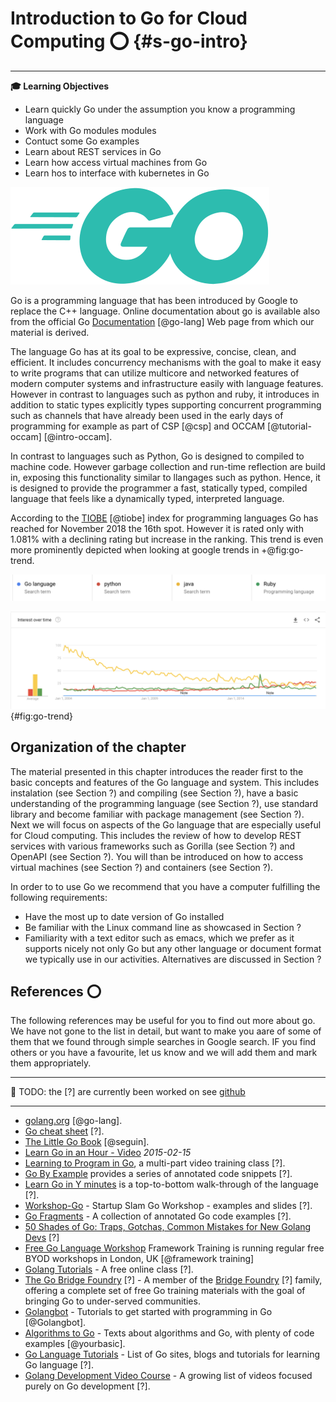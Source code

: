 # Introduction to Go for Cloud Computing :o: {#s-go-intro}

---

**:mortar_board: Learning Objectives**

* Learn quickly Go under the assumption you know a programming language
* Work with Go modules modules
* Contuct some Go examples
* Learn about REST services in Go
* Learn how access virtual machines from Go
* Learn hos to interface with kubernetes in Go

![Go Logo](images/Go-Logo-Aqua.svg)


Go is a programming language that has been introduced by Google to
replace the C++ language. Online documentation about go is available
also from the official Go [Documentation](https://golang.org/doc/)
[@go-lang] Web page from which our material is derived.

The language Go has at its goal to be expressive, concise, clean, and
efficient. It includes concurrency mechanisms with the goal to make it
easy to write programs that can utilize multicore and networked
features of modern computer systems and infrastructure easily with
language features. However in contrast to languages such as python and
ruby, it introduces in addition to static types explicitly types
supporting concurrent programming such as channels that have already
been used in the early days of programming for example as part of CSP
[@csp] and OCCAM [@tutorial-occam] [@intro-occam].

In contrast to languages such as Python, Go is designed to compiled to
machine code. However garbage
collection and run-time reflection are build in, exposing
this functionality similar to llangages such as python. Hence, it is designed to
provide the programmer a fast, statically typed, compiled language
that feels like a dynamically typed, interpreted language.

According to the [TIOBE](https://www.tiobe.com/tiobe-index/) [@tiobe] index
for programming languages Go has reached for November 2018 the 16th
spot. However it is rated only with 1.081% with a declining rating but
increase in the ranking. This trend is even more prominently depicted
when looking at google trends in +@fig:go-trend.

![Legend](images/go-trend-legend.png)

![Google trends for selected programming languages](images/go-trend.png){#fig:go-trend}



## Organization of the chapter

The material presented in this chapter introduces the reader first to
the basic concepts and features of the Go language and system.  This
includes instalation (see Section ?)  and compiling (see Section ?), have a basic understanding of the
programming language (see Section ?), use standard library and become
familiar with package management (see Section ?). Next we will focus
on aspects of the Go language that are especially useful for Cloud
computing. This includes the review of how to develop REST services
with various frameworks such as Gorilla (see Section ?) and OpenAPI
(see Section ?). You will than be introduced on how to access virtual
machines (see Section ?) and containers (see Section ?).

In order to to use Go we recommend that you have a computer fulfilling
the following requirements:

- Have the most up to date version of Go installed
- Be familiar with the Linux command line as showcased in Section ?
- Familiarity with a text editor such as emacs, which we prefer as it
  supports nicely not only Go but any other language or document
  format we typically use in our activities. Alternatives are
  discussed in Section ?

## References :o:

The following references may be useful for you to find out more about
go. We have not gone to the list in detail, but want to make you aare
of some of them that we found through simple searches in Google
search. IF you find others or you have a favourite, let us know and we
will add them and mark them appropriately.

---

:construction: TODO: the [?] are currently been worked on see
  [github](https://github.com/cloudmesh-community/book/issues/68)

---

* [golang.org](http://golang.org/doc/#learning) [@go-lang].
* [Go cheat sheet](https://github.com/a8m/go-lang-cheat-sheet) [?].
* [The Little Go Book](http://openmymind.net/The-Little-Go-Book/) [@seguin].
* [Learn Go in an Hour - Video](https://www.youtube.com/watch?v=CF9S4QZuV30) _2015-02-15_
* [Learning to Program in Go](https://www.youtube.com/playlist?list=PLei96ZX_m9sVSEXWwZi8uwd2vqCpEm4m6), a multi-part video training class [?].
* [Go By Example](http://gobyexample.com/) provides a series of
  annotated code snippets [?].
* [Learn Go in Y minutes](http://learnxinyminutes.com/docs/go/) is a
  top-to-bottom walk-through of the language [?].
* [Workshop-Go](https://github.com/sendwithus/workshop-go) - Startup
  Slam Go Workshop - examples and slides [?].
* [Go Fragments](http://www.gofragments.net/) - A collection of
    annotated Go code examples [?].
* [50 Shades of Go: Traps, Gotchas, Common Mistakes for New Golang Devs](http://devs.cloudimmunity.com/gotchas-and-common-mistakes-in-go-golang/index.html) [?]
* [Free Go Language Workshop](https://www.frameworktraining.co.uk/go-language-free-training-workshop/) Framework Training is running regular free BYOD workshops in London, UK [@framework training]
* [Golang Tutorials](http://golangtutorials.blogspot.com/2011/05/table-of-contents.html) - A free online class [?].
* [The Go Bridge Foundry](https://github.com/gobridge) [?] - A member of
  the [Bridge Foundry](http://bridgefoundry.org/) [?] family, offering a
  complete set of free Go training materials with the goal of
  bringing Go to under-served communities.
* [Golangbot](https://golangbot.com/learn-golang-series/) - Tutorials
  to get started with programming in Go [@Golangbot].
* [Algorithms to Go](http://yourbasic.org/) - Texts about algorithms
  and Go, with plenty of code examples [@yourbasic].
*
  [Go Language Tutorials](https://www.cybrhome.com/topic/go-language-tutorials) - List of Go sites, blogs and tutorials for learning Go language [?].
* [Golang Development Video Course](https://www.youtube.com/playlist?list=PLzUGFf4GhXBL4GHXVcMMvzgtO8-WEJIoY) - A growing list of videos focused purely on Go development [?].

